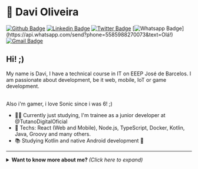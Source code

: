 # :blue_heart: Davi Oliveira

[![Github Badge](https://img.shields.io/badge/-Github-000?style=flat-square&logo=Github&logoColor=white&link=https://github.com/davioliveira-dev)](https://github.com/davioliveira-dev)
[![Linkedin Badge](https://img.shields.io/badge/-LinkedIn-blue?style=flat-square&logo=Linkedin&logoColor=white&link=https://www.linkedin.com/in/davioliveira-dev/)](https://www.linkedin.com/in/davioliveira-dev/)
[![Twitter Badge](https://img.shields.io/badge/-Twitter-1ca0f1?style=flat-square&labelColor=1ca0f1&logo=twitter&logoColor=white&link=https://twitter.com/davi_oliveirab)](https://twitter.com/davi_oliveirab)
[![Whatsapp Badge](https://img.shields.io/badge/-Whatsapp-4CA143?style=flat-square&labelColor=4CA143&logo=whatsapp&logoColor=white&link=https://api.whatsapp.com/send?phone=5585988270073&text=Olá!)](https://api.whatsapp.com/send?phone=5585988270073&text=Olá!)
[![Gmail Badge](https://img.shields.io/badge/-Gmail-c14438?style=flat-square&logo=Gmail&logoColor=white&link=mailto:davioliveira.java@gmail.com)](mailto:davioliveira.java@gmail.com)

## Hi!  ;)

My name is Davi, I have a technical course in IT on EEEP José de Barcelos. 
I am passionate about development, be it web, mobile, IoT or game development.

<br> Also i'm gamer, i love Sonic since i was 6! ;)

- :office_worker: Currently just studying, I'm trainee as a junior developer at @TutanoDigitalOficial
- :blue_heart: Techs: React (Web and Mobile), Node.js, TypeScript, Docker, Kotlin, Java, Groovy and many others.
- :books: Studying Kotlin and native Android development :blue_heart:

---

<details>
  <summary> <b> Want to know more about me? </b> <i> (Click here to expand)</i> </summary>
  <br>
  
  <a href="https://github.com/anuraghazra/github-readme-stats">
    <img align="center" src="https://github-readme-stats.vercel.app/api?username=davioliveira-dev&show_icons=true&count_private=true&theme=radical&hide=issues" />
  </a>

## Technologies I work with

  ![HTML5](https://img.shields.io/badge/-HTML5-E34F26?style=flat-square&logo=html5&logoColor=white)
  ![CSS3](https://img.shields.io/badge/-CSS3-549FDE?style=flat-square&logo=css3&logoColor=white)
  ![JavaScript](https://img.shields.io/badge/-JavaScript-F7B93E?style=flat-square&logo=javascript&logoColor=fff)
  ![React](https://img.shields.io/badge/-React.js-45b8d8?style=flat-square&logo=react&logoColor=white)
  ![React Native](https://img.shields.io/badge/-React%20Native-45b8d8?style=flat-square&logo=react&logoColor=white)
  ![Styled Components](https://img.shields.io/badge/-Styled_Components-db7092?style=flat-square&logo=styled-components&logoColor=white)
  ![Nodejs](https://img.shields.io/badge/-Node.js-43853d?style=flat-square&logo=Node.js&logoColor=white)
  ![TypeScript](https://img.shields.io/badge/-TypeScript-0077C6?style=flat-square&logo=typescript&logoColor=fff)
  ![Kotlin](https://img.shields.io/badge/-Kotlin-00ADEF?style=flat-square&logo=kotlin&logoColor=orange)
  ![MySQL](https://img.shields.io/badge/-MySQL-00758F?style=flat-square&logo=mysql&logoColor=white)
  ![MongoDB](https://img.shields.io/badge/-MongoDB-13aa52?style=flat-square&logo=mongodb&logoColor=white)
  ![Docker](https://img.shields.io/badge/-Docker-46a2f1?style=flat-square&logo=docker&logoColor=white)
  ![Git](https://img.shields.io/badge/-Git-F05032?style=flat-square&logo=git&logoColor=white)
  ![npm](https://img.shields.io/badge/-NPM-CB3837?style=flat-square&logo=npm&logoColor=white)
  ![Prettier](https://img.shields.io/badge/-Prettier-1A2B34?style=flat-square&logo=prettier&logoColor=white)
  ![Linux](https://img.shields.io/badge/-Linux-16C60C?style=flat-square&logo=linux&logoColor=white)
</details>
